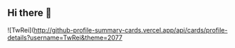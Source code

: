 ## Hi there 👋
![TwRei](http://github-profile-summary-cards.vercel.app/api/cards/profile-details?username=TwRei&theme=2077



